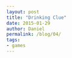 ```yaml
---
layout: post
title: "Drinking Clue"
date: 2015-01-29
author: Daniel
permalink: /blog/04/
tags:
- games
---
```



